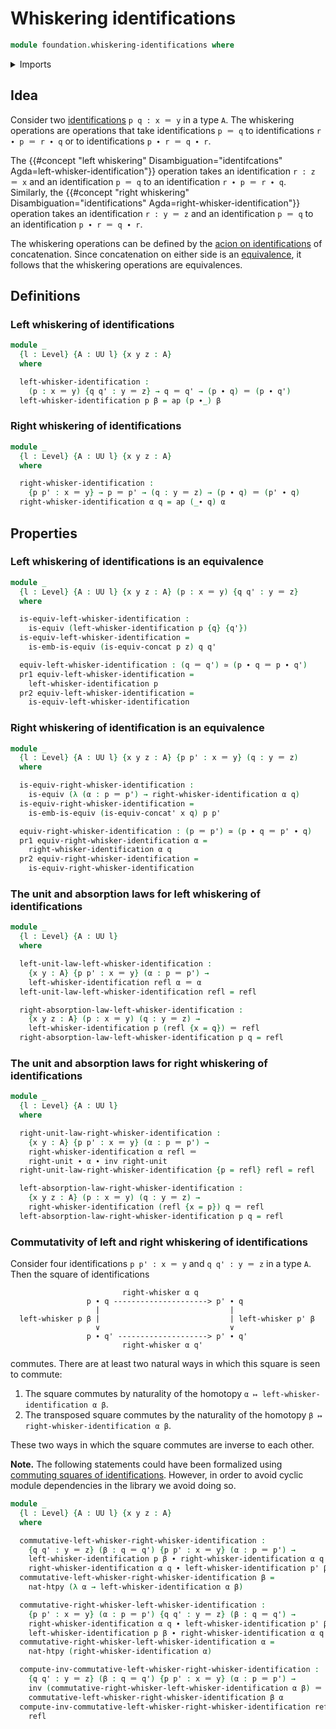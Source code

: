 # Whiskering identifications

```agda
module foundation.whiskering-identifications where
```

<details><summary>Imports</summary>

```agda
open import foundation.action-on-identifications-functions
open import foundation.dependent-pair-types
open import foundation.identity-types
open import foundation.universe-levels

open import foundation-core.equivalences
open import foundation-core.homotopies
```

</details>

## Idea

Consider two [identifications](foundation-core.identity-types.md) `p q : x ＝ y`
in a type `A`. The whiskering operations are operations that take
identifications `p ＝ q` to identifications `r ∙ p ＝ r ∙ q` or to
identifications `p ∙ r ＝ q ∙ r`.

The
{{#concept "left whiskering" Disambiguation="identifcations" Agda=left-whisker-identification"}}
operation takes an identification `r : z ＝ x` and an identification `p ＝ q` to
an identification `r ∙ p ＝ r ∙ q`. Similarly, the
{{#concept "right whiskering" Disambiguation="identifications" Agda=right-whisker-identification"}}
operation takes an identification `r : y ＝ z` and an identification `p ＝ q` to
an identification `p ∙ r ＝ q ∙ r`.

The whiskering operations can be defined by the
[acion on identifications](foundation.action-on-identifications-functions.md) of
concatenation. Since concatenation on either side is an
[equivalence](foundation-core.equivalences.md), it follows that the whiskering
operations are equivalences.

## Definitions

### Left whiskering of identifications

```agda
module _
  {l : Level} {A : UU l} {x y z : A}
  where

  left-whisker-identification :
    (p : x ＝ y) {q q' : y ＝ z} → q ＝ q' → (p ∙ q) ＝ (p ∙ q')
  left-whisker-identification p β = ap (p ∙_) β
```

### Right whiskering of identifications

```agda
module _
  {l : Level} {A : UU l} {x y z : A}
  where

  right-whisker-identification :
    {p p' : x ＝ y} → p ＝ p' → (q : y ＝ z) → (p ∙ q) ＝ (p' ∙ q)
  right-whisker-identification α q = ap (_∙ q) α
```

## Properties

### Left whiskering of identifications is an equivalence

```agda
module _
  {l : Level} {A : UU l} {x y z : A} (p : x ＝ y) {q q' : y ＝ z}
  where

  is-equiv-left-whisker-identification :
    is-equiv (left-whisker-identification p {q} {q'})
  is-equiv-left-whisker-identification =
    is-emb-is-equiv (is-equiv-concat p z) q q'

  equiv-left-whisker-identification : (q ＝ q') ≃ (p ∙ q ＝ p ∙ q')
  pr1 equiv-left-whisker-identification =
    left-whisker-identification p
  pr2 equiv-left-whisker-identification =
    is-equiv-left-whisker-identification
```

### Right whiskering of identification is an equivalence

```agda
module _
  {l : Level} {A : UU l} {x y z : A} {p p' : x ＝ y} (q : y ＝ z)
  where

  is-equiv-right-whisker-identification :
    is-equiv (λ (α : p ＝ p') → right-whisker-identification α q)
  is-equiv-right-whisker-identification =
    is-emb-is-equiv (is-equiv-concat' x q) p p'

  equiv-right-whisker-identification : (p ＝ p') ≃ (p ∙ q ＝ p' ∙ q)
  pr1 equiv-right-whisker-identification α =
    right-whisker-identification α q
  pr2 equiv-right-whisker-identification =
    is-equiv-right-whisker-identification
```

### The unit and absorption laws for left whiskering of identifications

```agda
module _
  {l : Level} {A : UU l}
  where

  left-unit-law-left-whisker-identification :
    {x y : A} {p p' : x ＝ y} (α : p ＝ p') →
    left-whisker-identification refl α ＝ α
  left-unit-law-left-whisker-identification refl = refl

  right-absorption-law-left-whisker-identification :
    {x y z : A} (p : x ＝ y) (q : y ＝ z) →
    left-whisker-identification p (refl {x = q}) ＝ refl
  right-absorption-law-left-whisker-identification p q = refl
```

### The unit and absorption laws for right whiskering of identifications

```agda
module _
  {l : Level} {A : UU l}
  where

  right-unit-law-right-whisker-identification :
    {x y : A} {p p' : x ＝ y} (α : p ＝ p') →
    right-whisker-identification α refl ＝
    right-unit ∙ α ∙ inv right-unit
  right-unit-law-right-whisker-identification {p = refl} refl = refl

  left-absorption-law-right-whisker-identification :
    {x y z : A} (p : x ＝ y) (q : y ＝ z) →
    right-whisker-identification (refl {x = p}) q ＝ refl
  left-absorption-law-right-whisker-identification p q = refl
```

### Commutativity of left and right whiskering of identifications

Consider four identifications `p p' : x ＝ y` and `q q' : y ＝ z` in a type `A`.
Then the square of identifications

```text
                         right-whisker α q
                 p ∙ q ---------------------> p' ∙ q
                   |                             |
  left-whisker p β |                             | left-whisker p' β
                   ∨                             ∨
                 p ∙ q' --------------------> p' ∙ q'
                         right-whisker α q'
```

commutes. There are at least two natural ways in which this square is seen to
commute:

1. The square commutes by naturality of the homotopy
   `α ↦ left-whisker-identification α β`.
2. The transposed square commutes by the naturality of the homotopy
   `β ↦ right-whisker-identification α β`.

These two ways in which the square commutes are inverse to each other.

**Note.** The following statements could have been formalized using
[commuting squares of identifications](foundation.commuting-squares-of-identifications.md).
However, in order to avoid cyclic module dependencies in the library we avoid
doing so.

```agda
module _
  {l : Level} {A : UU l} {x y z : A}
  where

  commutative-left-whisker-right-whisker-identification :
    {q q' : y ＝ z} (β : q ＝ q') {p p' : x ＝ y} (α : p ＝ p') →
    left-whisker-identification p β ∙ right-whisker-identification α q' ＝
    right-whisker-identification α q ∙ left-whisker-identification p' β
  commutative-left-whisker-right-whisker-identification β =
    nat-htpy (λ α → left-whisker-identification α β)

  commutative-right-whisker-left-whisker-identification :
    {p p' : x ＝ y} (α : p ＝ p') {q q' : y ＝ z} (β : q ＝ q') →
    right-whisker-identification α q ∙ left-whisker-identification p' β ＝
    left-whisker-identification p β ∙ right-whisker-identification α q'
  commutative-right-whisker-left-whisker-identification α =
    nat-htpy (right-whisker-identification α)

  compute-inv-commutative-left-whisker-right-whisker-identification :
    {q q' : y ＝ z} (β : q ＝ q') {p p' : x ＝ y} (α : p ＝ p') →
    inv (commutative-right-whisker-left-whisker-identification α β) ＝
    commutative-left-whisker-right-whisker-identification β α
  compute-inv-commutative-left-whisker-right-whisker-identification refl refl =
    refl
```
